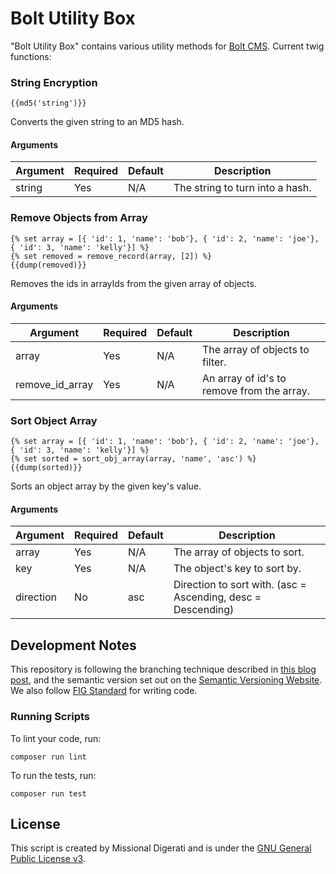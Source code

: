 # Bolt Utility Box

"Bolt Utility Box" contains various utility methods for [Bolt CMS](http://bolt.cm).  Current twig functions:

### String Encryption

```
{{md5('string')}}
```

Converts the given string to an MD5 hash.

#### Arguments

| Argument | Required | Default | Description |
| -------- | -------- | ------- | ----------- |
| string | Yes | N/A | The string to turn into a hash. |

### Remove Objects from Array

```
{% set array = [{ 'id': 1, 'name': 'bob'}, { 'id': 2, 'name': 'joe'}, { 'id': 3, 'name': 'kelly'}] %}
{% set removed = remove_record(array, [2]) %}
{{dump(removed)}}
```
Removes the ids in arrayIds from the given array of objects.

#### Arguments

| Argument | Required | Default | Description |
| -------- | -------- | ------- | ----------- |
| array | Yes | N/A | The array of objects to filter. |
| remove_id_array | Yes | N/A | An array of id's to remove from the array. |

### Sort Object Array

```
{% set array = [{ 'id': 1, 'name': 'bob'}, { 'id': 2, 'name': 'joe'}, { 'id': 3, 'name': 'kelly'}] %}
{% set sorted = sort_obj_array(array, 'name', 'asc') %}
{{dump(sorted)}}
```

Sorts an object array by the given key's value.

#### Arguments

| Argument | Required | Default | Description |
| -------- | -------- | ------- | ----------- |
| array | Yes | N/A | The array of objects to sort. |
| key | Yes | N/A | The object's key to sort by. |
| direction | No | asc | Direction to sort with. (asc = Ascending, desc = Descending) |

## Development Notes

This repository is following the branching technique described in [this blog post](http://nvie.com/posts/a-successful-git-branching-model/), and the semantic version set out on the [Semantic Versioning Website](http://semver.org/).  We also follow [FIG Standard](https://github.com/php-fig/fig-standards/blob/master/accepted/PSR-2-coding-style-guide.md) for writing code.

### Running Scripts

To lint your code, run:

```
composer run lint
```

To run the tests, run:

```
composer run test
```

## License

This script is created by Missional Digerati and is under the [GNU General Public License v3](http://www.gnu.org/licenses/gpl-3.0-standalone.html).
